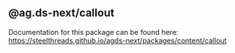 ## @ag.ds-next/callout

Documentation for this package can be found here: https://steelthreads.github.io/agds-next/packages/content/callout
